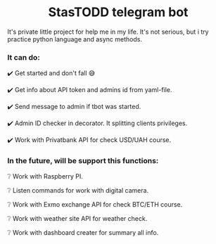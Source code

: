 <h1 align="center">StasTODD telegram bot </h1>

It's private little project for help me in my life. It's not serious, but i try practice python language and async methods. 

### It can do:
✔️ Get started and don't fall 😅

✔️ Get info about API token and admins id from yaml-file. 

✔️ Send message to admin if tbot was started.

✔️ Admin ID checker in decorator. It splitting clients privileges.

✔️ Work with Privatbank API for check USD/UAH course.

### In the future, will be support this functions:
❔ Work with Raspberry PI.

❔ Listen commands for work with digital camera.

❔ Work with Exmo exchange API for check BTC/ETH course.

❔ Work with weather site API for weather check.

❔ Work with dashboard creater for summary all info.